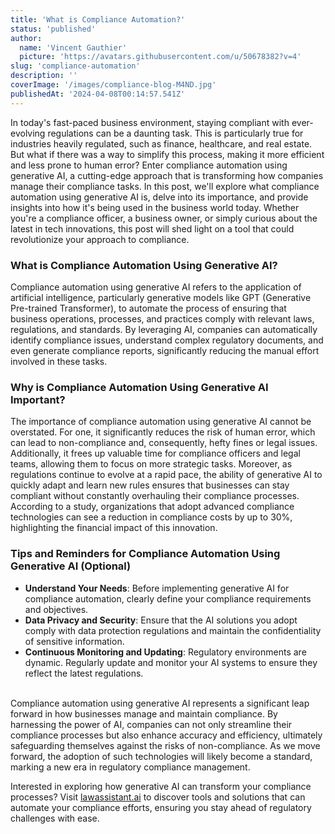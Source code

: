 ```yaml
---
title: 'What is Compliance Automation?'
status: 'published'
author:
  name: 'Vincent Gauthier'
  picture: 'https://avatars.githubusercontent.com/u/50678382?v=4'
slug: 'compliance-automation'
description: ''
coverImage: '/images/compliance-blog-M4ND.jpg'
publishedAt: '2024-04-08T00:14:57.541Z'
---
```


In today's fast-paced business environment, staying compliant with ever-evolving regulations can be a daunting task. This is particularly true for industries heavily regulated, such as finance, healthcare, and real estate. But what if there was a way to simplify this process, making it more efficient and less prone to human error? Enter compliance automation using generative AI, a cutting-edge approach that is transforming how companies manage their compliance tasks. In this post, we'll explore what compliance automation using generative AI is, delve into its importance, and provide insights into how it's being used in the business world today. Whether you're a compliance officer, a business owner, or simply curious about the latest in tech innovations, this post will shed light on a tool that could revolutionize your approach to compliance.

### **What is Compliance Automation Using Generative AI?**

Compliance automation using generative AI refers to the application of artificial intelligence, particularly generative models like GPT (Generative Pre-trained Transformer), to automate the process of ensuring that business operations, processes, and practices comply with relevant laws, regulations, and standards. By leveraging AI, companies can automatically identify compliance issues, understand complex regulatory documents, and even generate compliance reports, significantly reducing the manual effort involved in these tasks.

### **Why is Compliance Automation Using Generative AI Important?**

The importance of compliance automation using generative AI cannot be overstated. For one, it significantly reduces the risk of human error, which can lead to non-compliance and, consequently, hefty fines or legal issues. Additionally, it frees up valuable time for compliance officers and legal teams, allowing them to focus on more strategic tasks. Moreover, as regulations continue to evolve at a rapid pace, the ability of generative AI to quickly adapt and learn new rules ensures that businesses can stay compliant without constantly overhauling their compliance processes. According to a study, organizations that adopt advanced compliance technologies can see a reduction in compliance costs by up to 30%, highlighting the financial impact of this innovation.

### **Tips and Reminders for Compliance Automation Using Generative AI (Optional)**

- **Understand Your Needs**: Before implementing generative AI for compliance automation, clearly define your compliance requirements and objectives.
- **Data Privacy and Security**: Ensure that the AI solutions you adopt comply with data protection regulations and maintain the confidentiality of sensitive information.
- **Continuous Monitoring and Updating**: Regulatory environments are dynamic. Regularly update and monitor your AI systems to ensure they reflect the latest regulations.

\
Compliance automation using generative AI represents a significant leap forward in how businesses manage and maintain compliance. By harnessing the power of AI, companies can not only streamline their compliance processes but also enhance accuracy and efficiency, ultimately safeguarding themselves against the risks of non-compliance. As we move forward, the adoption of such technologies will likely become a standard, marking a new era in regulatory compliance management.

Interested in exploring how generative AI can transform your compliance processes? Visit [lawassistant.ai](https://lawassistant.ai) to discover tools and solutions that can automate your compliance efforts, ensuring you stay ahead of regulatory challenges with ease.